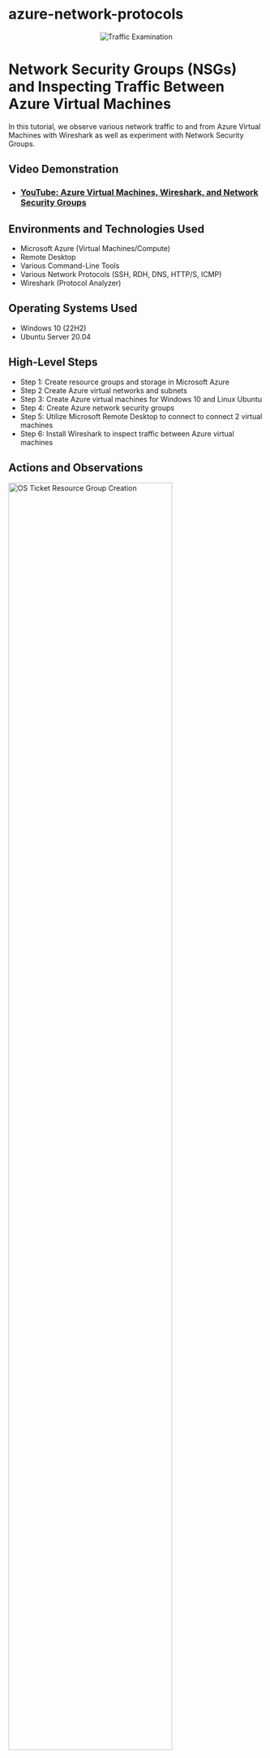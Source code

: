 # azure-network-protocols
<p align="center">
<img src="https://i.imgur.com/Ua7udoS.png" alt="Traffic Examination"/>
</p>

<h1>Network Security Groups (NSGs) and Inspecting Traffic Between Azure Virtual Machines</h1>
In this tutorial, we observe various network traffic to and from Azure Virtual Machines with Wireshark as well as experiment with Network Security Groups. <br />


<h2>Video Demonstration</h2>

- ### [YouTube: Azure Virtual Machines, Wireshark, and Network Security Groups](https://www.youtube.com)

<h2>Environments and Technologies Used</h2>

- Microsoft Azure (Virtual Machines/Compute)
- Remote Desktop
- Various Command-Line Tools
- Various Network Protocols (SSH, RDH, DNS, HTTP/S, ICMP)
- Wireshark (Protocol Analyzer)

<h2>Operating Systems Used </h2>

- Windows 10 (22H2)
- Ubuntu Server 20.04

<h2>High-Level Steps</h2>

- Step 1: Create resource groups and storage in Microsoft Azure
- Step 2  Create Azure virtual networks and subnets
- Step 3: Create Azure virtual machines for Windows 10 and Linux Ubuntu
- Step 4: Create Azure network security groups
- Step 5: Utilize Microsoft Remote Desktop to connect to connect 2 virtual machines
- Step 6: Install Wireshark to inspect traffic between Azure virtual machines

<h2>Actions and Observations</h2>

<p>   
</p>

<img src="https://i.imgur.com/4If8Vds.png" height="80%" width="80%" alt="OS Ticket Resource Group Creation"/>
</p>
<h2>Create a Resource Group in Microsoft Azure<h2>. 

<img src="https://i.imgur.com/o9HJA3f.png" height="80%" width="80%" alt="OS Ticket Storage Account Creation"/>
</p>
Create a Storage Account in Microsoft Azure. 
</p>
<img src="https://i.imgur.com/CtOLJuo.png" height="80%" width="80%" alt="OS Ticket VM Creation"/>

</p>
Create a virtual machine in Microsoft Azure with Windows 10, a Virtual Network, and Subnet.
</p>
<img src="https://i.imgur.com/SzLnmiV.png" height="80%" width="80%" alt="Virtual Machine Linux"/>
</p>
Create virtual machine in Microsoft Azure with Linux (Ubuntu) and deploy.

</p>
<br />

<p>
<img src="https://i.imgur.com/q4R7hqD.png" height="80%" width="80%" alt="Remote Desktop"/>
</p>
<p>
Utilize Microsoft Remote Desktop to access Windows 10 virtual machine
</p>
<br />
<img src="https://i.imgur.com/yMWgiST.png" height="80%" width="80%" alt="Wireshark"/>
</p>
<br />
Utilize Wireshark to capture packets using Interet Control Messaging Protocol (ICMP) 
</p>
<br />
<img src="https://i.imgur.com/fRlTG2w.png" height="80%" width="80%" alt="Wireshark"/>
</p>
<br />
Utilize Wireshark to capture packets using Secure Shell (SSH)
</p>
<br />
<img src="https://i.imgur.com/ivDUljU.png" height="80%" width="80%" alt="Wireshark"/>
</p>
<br />
Utilize Wireshark to monitor DHCP traffic over the network after renewing IP address
</p>
<br />
<img src="https://i.imgur.com/A3b81O6.png" height="80%" width="80%" alt="Wireshark"/>
</p>
<br />
Utilize Wireshark to monitor DNS traffic over the network use nslookup to determine "Google" IP addresses


